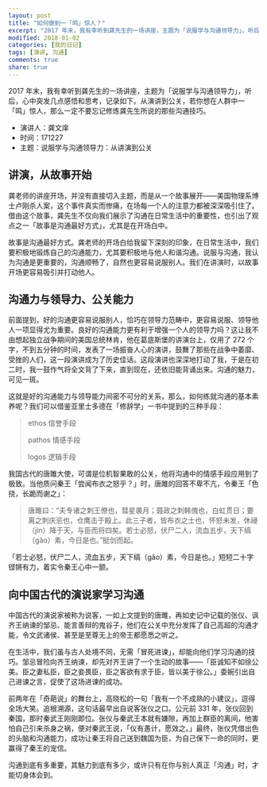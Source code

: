 ```yaml
---
layout: post
title: "如何做到一「鸣」惊人？"
excerpt: "2017 年末，我有幸听到龚先生的一场讲座，主题为「说服学与沟通领导力」，听后，心中突发几点感悟和思考，记录如下。从演讲到公关，若你想在人群中一「鸣」惊人，那么一定不要忘记修炼龚先生所说的那些沟通技巧。"
modified: 2018-01-02
categories: [我的日记]
tags: [演讲, 沟通]
comments: true
share: true
---
```


2017 年末，我有幸听到龚先生的一场讲座，主题为「说服学与沟通领导力」，听后，心中突发几点感悟和思考，记录如下。从演讲到公关，若你想在人群中一「鸣」惊人，那么一定不要忘记修炼龚先生所说的那些沟通技巧。

- 演讲人：龚文庠
- 时间：171227
- 主题：说服学与沟通领导力：从讲演到公关

## 讲演，从故事开始

龚老师的讲座开场，并没有直接切入主题，而是从一个故事展开——美国物理系博士卢刚杀人案，这个事件真实而惨痛，在场每一个人的注意力都被深深吸引住了。借由这个故事，龚先生不仅向我们展示了沟通在日常生活中的重要性，也引出了观点之一「故事是沟通最好方式」，尤其是在开场白中。

故事是沟通最好方式。龚老师的开场白给我留下深刻的印象，在日常生活中，我们要积极地锻炼自己的沟通能力，尤其要积极地与他人和谐沟通。说服与沟通，我认为沟通是更重要的，沟通顺畅了，自然也更容易说服别人。我们在讲演时，以故事开场更容易吸引并打动他人。

## 沟通力与领导力、公关能力

前面提到，好的沟通更容易说服别人，恰巧在领导力范畴中，更容易说服、领导他人一项显得尤为重要。良好的沟通能力更有利于增强一个人的领导力吗？这让我不由想起独立战争期间的美国总统林肯，他在葛底斯堡的讲演台上，仅用了 272 个字，不到五分钟的时间，发表了一场振奋人心的演讲，鼓舞了那些在战争中萎靡、受挫的人们，这一段演讲成为了历史佳话。这段演讲也深深地打动了我，于是在初二时，我一鼓作气将全文背了下来，直到现在，还依旧能背诵出来。沟通的魅力，可见一斑。

这就是好的沟通能力与领导能力间密不可分的关系，那么，如何练就沟通的基本素养呢？我们可以借鉴亚里士多德在「修辞学」一书中提到的三种手段：

> ethos 信誉手段
> 
> pathos 情感手段
> 
> logos 逻辑手段

我国古代的唐雎大使，可谓是位机智果敢的公关，他将沟通中的情感手段应用到了极致。当他质问秦王「尝闻布衣之怒乎？」时，唐雎的回答不卑不亢，令秦王「色挠，长跪而谢之」：

> 唐雎曰：“夫专诸之刺王僚也，彗星袭月；聂政之刺韩傀也，白虹贯日；要离之刺庆忌也，仓鹰击于殿上。此三子者，皆布衣之士也，怀怒未发，休祲（jìn）降于天，与臣而将四矣。若士必怒，伏尸二人，流血五步，天下缟（gǎo）素，今日是也。”挺剑而起。

「若士必怒，伏尸二人，流血五步，天下缟（gǎo）素，今日是也。」短短二十字铿锵有力，着实令秦王心中一颤。

## 向中国古代的演说家学习沟通

中国古代的演说家被称为说客，一如上文提到的唐雎，再如史记中记载的张仪、讽齐王纳谏的邹忌、能言善辩的鬼谷子，他们在公关中充分发挥了自己高超的沟通才能，令文武诸侯、甚至是至尊无上的帝王都愿悉之听之。

在生活中，我们虽与古人处境不同，无需「冒死进谏」，却能向他们学习沟通的技巧。邹忌冒险向齐王纳谏，却先对齐王讲了一个生动的故事——「臣诚知不如徐公美。臣之妻私臣，臣之妾畏臣，臣之客欲有求于臣，皆以美于徐公。」委婉引出自己进谏之言，促使了这场进谏的成功。

前两年在「奇葩说」的舞台上，高晓松的一句「我有一个不成熟的小建议」，逗得全场大笑。追根溯源，这句话最早出自说客张仪之口。公元前 331 年，张仪回到秦国，那时秦武王刚刚即位。张仪与秦武王本就有嫌隙，再加上群臣的离间，他害怕自己引来杀身之祸，便对秦武王说，「仪有愚计，愿效之。」最终，张仪凭借出色的头脑和沟通能力，成功让秦王将自己送到魏国为臣，为自己保下一命的同时，更赢得了秦王的宠信。

沟通到底有多重要，其魅力到底有多少，或许只有在你与别人真正「沟通」时，才能切身体会到。